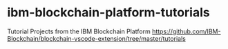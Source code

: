 # ibm-blockchain-platform-tutorials
Tutorial Projects from the IBM Blockchain Platform 
https://github.com/IBM-Blockchain/blockchain-vscode-extension/tree/master/tutorials
